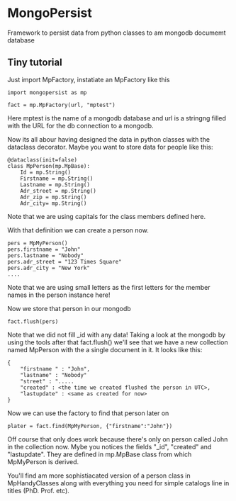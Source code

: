 # MongoPersist

Framework to persist data from python classes to am mongodb documemt database

## Tiny tutorial

Just import MpFactory, instatiate an MpFactory like this

    import mongopersist as mp

    fact = mp.MpFactory(url, "mptest")

Here mptest is the name of a mongodb database and url is a stringng filled with the URL for the db connection to a 
mongodb.

Now its all abour having designed the data in python classes with the dataclass decorator. Maybe you want to store data for people like this:


    @dataclass(init=false)
    class MpPerson(mp.MpBase):
        Id = mp.String()
        Firstname = mp.String()
        Lastname = mp.String()
        Adr_street = mp.String()
        Adr_zip = mp.String()
        Adr_city= mp.String()

Note that we are using capitals for the class members defined here.

With that definition we can create a person now.

    pers = MpMyPerson()
    pers.firstname = "John"
    pers.lastname = "Nobody"
    pers.adr_street = "123 Times Square"
    pers.adr_city = "New York"
    ....
Note that we are using small letters as the first letters for the member names in the person instance here!

Now we store that person in our mongodb

    fact.flush(pers)

Note that we did not fill _id with any data!
Taking a look at the mongodb by using the tools after that fact.flush() we'll see that we have a new collection named MpPerson with the a single document in it. It looks like this:

    {
        "firstname " : "John",
        "lastname" : "Nobody"
        "street" : ".....
        "created" : <the time we created flushed the person in UTC>,
        "lastupdate" : <same as created for now>
    }

Now we can use the factory to find that person later on

    plater = fact.find(MpMyPerson, {"firstname":"John"})

Off course that only does work because there's only on person called John in the collection now. Mybe you notices the fields "_id", "created" and "lastupdate". They are defined in mp.MpBase class from which MpMyPerson is derived. 

You'll find am more sophistiacated version of a person class in MpHandyClasses along with everything you need for simple catalogs line in titles (PhD. Prof. etc).